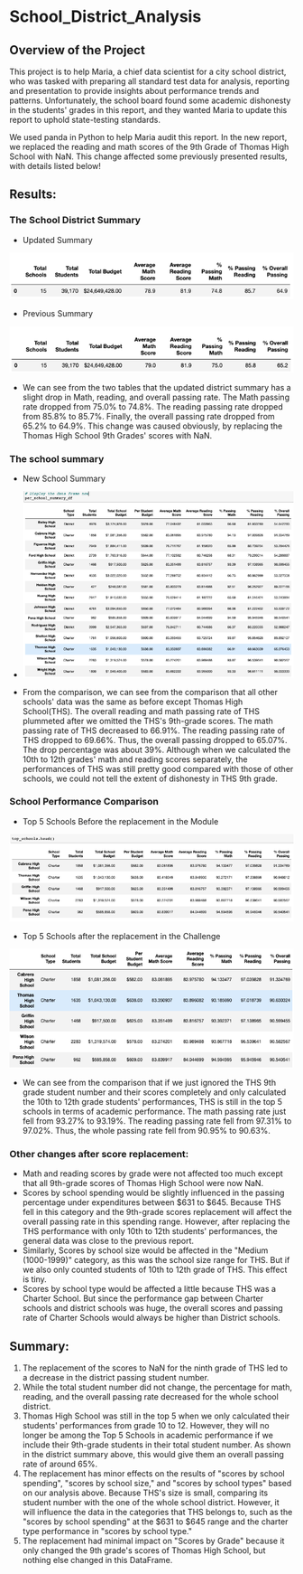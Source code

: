 # School_District_Analysis

## Overview of the Project
This project is to help Maria, a chief data scientist for a city school district, who was tasked with preparing all standard test data for analysis, reporting and presentation to provide insights about performance trends and patterns. Unfortunately, the school board found some academic dishonesty in the students' grades in this report, and they wanted Maria to update this report to uphold state-testing standards. 

We used panda in Python to help Maria audit this report. In the new report, we replaced the reading and math scores of the 9th Grade of Thomas High School with NaN. This change affected some previously presented results, with details listed below!


## Results: 

### The School District Summary

- Updated Summary

![districtsummaryafter](challenge_district_summary_after.png)

- Previous Summary

![districtsummarybefore](challenge_district_summary_before.png)
 
 - We can see from the two tables that the updated district summary has a slight drop in Math, reading, and overall passing rate. The Math passing rate dropped from 75.0% to 74.8%. The reading passing rate dropped from 85.8% to 85.7%. Finally, the overall passing rate dropped from 65.2% to 64.9%. This change was caused obviously, by replacing the Thomas High School 9th Grades' scores with NaN.

### The school summary 
- New School Summary
- ![schoolsummaryafter](challenge_per_school_summary_after.png)

- From the comparison, we can see from the comparison that all other schools' data was the same as before except Thomas High School(THS). The overall reading and math passing rate of THS plummeted after we omitted the THS's 9th-grade scores. The math passing rate of THS decreased to 66.91%. The reading passing rate of THS dropped to 69.66%. Thus, the overall passing dropped to 65.07%. The drop percentage was about 39%. Although when we calculated the 10th to 12th grades' math and reading scores separately, the performances of THS was still pretty good compared with those of other schools, we could not tell the extent of dishonesty in THS 9th grade.

### School Performance Comparison

- Top 5 Schools Before the replacement in the Module

![top 5 before](Challenge_Top_5_school_before.png)

- Top 5 Schools after the replacement in the Challenge

![top 5 After](Challenge_Top_5_school_after.png)

- We can see from the comparison that if we just ignored the THS 9th grade student number and their scores completely and only calculated the 10th to 12th grade students' performances, THS is still in the top 5 schools in terms of academic performance. The math passing rate just fell from 93.27% to 93.19%. The reading passing rate fell from 97.31% to 97.02%. Thus, the whole passing rate fell from 90.95% to 90.63%. 


### Other changes after score replacement:
- Math and reading scores by grade were not affected too much except that all 9th-grade scores of Thomas High School were now NaN.
- Scores by school spending would be slightly influenced in the passing percentage under expenditures between $631 to $645. Because THS fell in this category and the 9th-grade scores replacement will affect the overall passing rate in this spending range. However, after replacing the THS performance with only 10th to 12th students' performances, the general data was close to the previous report.
- Similarly, Scores by school size would be affected in the "Medium (1000-1999)" category, as this was the school size range for THS. But if we also only counted students of 10th to 12th grade of THS. This effect is tiny.
- Scores by school type would be affected a little because THS was a Charter School. But since the performance gap between Charter schools and district schools was huge, the overall scores and passing rate of Charter Schools would always be higher than District schools.


## Summary: 

1. The replacement of the scores to NaN for the ninth grade of THS led to a decrease in the district passing student number. 
2. While the total student number did not change, the percentage for math, reading, and the overall passing rate decreased for the whole school district. 
3. Thomas High School was still in the top 5 when we only calculated their students' performances from grade 10 to 12. However, they will no longer be among the Top 5 Schools in academic performance if we include their 9th-grade students in their total student number. As shown in the district summary above, this would give them an overall passing rate of around 65%.
4. The replacement has minor effects on the results of "scores by school spending", "scores by school size," and "scores by school types" based on our analysis above. Because THS's size is small, comparing its student number with the one of the whole school district. However, it will influence the data in the categories that THS belongs to, such as the "scores by school spending" at the $631 to $645 range and the charter type performance in "scores by school type."
5. The replacement had minimal impact on "Scores by Grade" because it only changed the 9th grade's scores of Thomas High School, but nothing else changed in this DataFrame.

